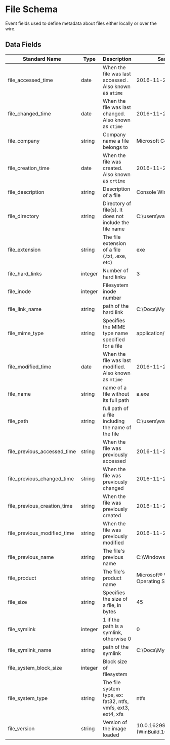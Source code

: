 # File Schema
Event fields used to define metadata about files either locally or over the wire.

## Data Fields
|Standard Name|Type|Description|Sample Value|
|---|---|---|---|
| file_accessed_time|date|When the file was last accessed . Also known as `atime`|2016-11-25 18:21:47|
| file_changed_time|date|When the file was last changed. Also known as `ctime`|2016-11-25 18:21:47|
| file_company|string|Company name a file belongs to|Microsoft Corporation|
| file_creation_time|date|When the file was created. Also known as `crtime`|2016-11-25 18:21:47|
|file_description|string|Description of a file|Console Window Host|
|file_directory|string|Directory of file(s). It does not include the file name|C:\users\wardog\|
| file_extension|string|The file extension of a file (.txt, .exe, etc)|exe|
|file_hard_links|integer|Number of hard links|3|
| file_inode|integer|Filesystem inode number||
| file_link_name|string|path of the hard link|C:\\Docs\\My.exe|
| file_mime_type|string|Specifies the MIME type name specified for a file|application/msword|
|file_modified_time|date|When the file was last modified. Also known as `mtime`|2016-11-25 18:21:47|
| file_name|string|name of a file without its full path|a.exe|
| file_path|string|full path of a file including the name of the file|C:\users\wardog\z.exe|
| file_previous_accessed_time|string|When the file was previously accessed|2016-11-25 18:21:47|
| file_previous_changed_time|string|When the file was previously changed|2016-11-25 18:21:47|
| file_previous_creation_time|string|When the file was previously created|2016-11-25 18:21:47|
| file_previous_modified_time|string|When the file was previously modified|2016-11-25 18:21:47|
|file_previous_name|string|The file's previous name|C:\\Windows\system32\cmd.exe|
| file_product|string|The file's product name|Microsoft® Windows® Operating System|
| file_size|string|Specifies the size of a file, in bytes|45|
| file_symlink|integer|1 if the path is a symlink, otherwise 0|0|
| file_symlink_name|string|path of the symlink|C:\\Docs\\My.exe|
| file_system_block_size|integer|Block size of filesystem||
|file_system_type|string|The file system type, ex:  fat32, ntfs, vmfs, ext3, ext4, xfs|ntfs|
| file_version|string|Version of the image loaded|10.0.16299.15 (WinBuild.160101.0800)|
